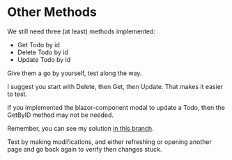 # Other Methods

We still need three (at least) methods implemented:
* Get Todo by id
* Delete Todo by id
* Update Todo by id

Give them a go by yourself, test along the way.

I suggest you start with Delete, then Get, then Update. That makes it easier to test. 

If you implemented the blazor-component modal to update a Todo, then the GetByID method may not be needed.

Remember, you can see my solution [in this branch](https://github.com/TroelsMortensen/BlazorTodoApp/tree/10HttpClient).

Test by making modifications, and either refreshing or opening another page and go back again to verify then changes stuck.